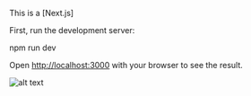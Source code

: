 This is a [Next.js]

First, run the development server:

npm run dev

Open [http://localhost:3000](http://localhost:3000) with your browser to see the result.

![alt text](<Screenshot 2025-04-04 at 5.57.03 PM.png>)




